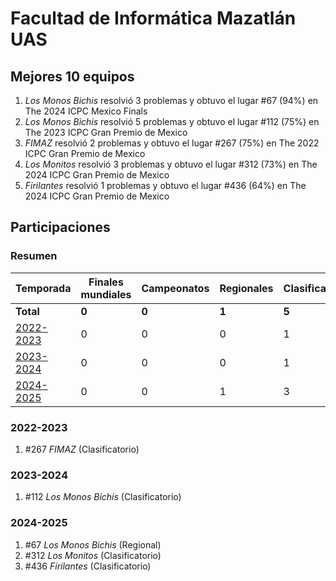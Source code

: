 ---
---

# Facultad de Informática Mazatlán UAS

## Mejores 10 equipos

1. _Los Monos Bichis_ resolvió 3 problemas y obtuvo el lugar #67 (94%) en The 2024 ICPC Mexico Finals
1. _Los Monos Bichis_ resolvió 5 problemas y obtuvo el lugar #112 (75%) en The 2023 ICPC Gran Premio de Mexico
1. _FIMAZ_ resolvió 2 problemas y obtuvo el lugar #267 (75%) en The 2022 ICPC Gran Premio de Mexico
1. _Los Monitos_ resolvió 3 problemas y obtuvo el lugar #312 (73%) en The 2024 ICPC Gran Premio de Mexico
1. _Firilantes_ resolvió 1 problemas y obtuvo el lugar #436 (64%) en The 2024 ICPC Gran Premio de Mexico

## Participaciones

### Resumen

| Temporada | Finales mundiales | Campeonatos | Regionales | Clasificatorios | Equipos |
| --- | --- | --- | --- | --- | --- |
| **Total** | **0** | **0** | **1** | **5** | **5** |
| [2022-2023](#2022-2023) | 0 | 0 | 0 | 1 | 1 |
| [2023-2024](#2023-2024) | 0 | 0 | 0 | 1 | 1 |
| [2024-2025](#2024-2025) | 0 | 0 | 1 | 3 | 3 |

### 2022-2023

1. #267 _FIMAZ_ (Clasificatorio)

### 2023-2024

1. #112 _Los Monos Bichis_ (Clasificatorio)

### 2024-2025

1. #67 _Los Monos Bichis_ (Regional)
1. #312 _Los Monitos_ (Clasificatorio)
1. #436 _Firilantes_ (Clasificatorio)



